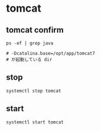 
# tomcat


## tomcat confirm

```
ps -ef | grep java

# -Dcatalina.base=/opt/app/tomcat7
# が起動している dir
```



## stop
```
systemctl stop tomcat
```


## start
```
systemctl start tomcat
```



